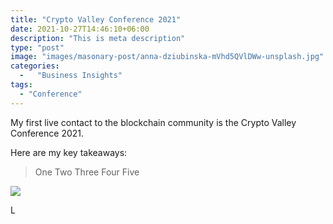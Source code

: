```yaml
---
title: "Crypto Valley Conference 2021"
date: 2021-10-27T14:46:10+06:00
description: "This is meta description"
type: "post"
image: "images/masonary-post/anna-dziubinska-mVhd5QVlDWw-unsplash.jpg"
categories: 
  -   "Business Insights"
tags:
  - "Conference"
---
```


My first live contact to the blockchain community is the Crypto Valley Conference 2021. 

Here are my key takeaways:


> One Two Three Four Five


![](../images/post-img.jpg)

L


